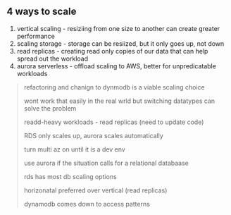 ## 4 ways to scale

1. vertical scaling - resiziing from one size to another can create greater performance
2. scaling storage - storage can be resiized, but it only goes up, not down
3. read replicas - creating read only copies of our data that can help spread out the workload
4. aurora serverless - offload scaling to AWS, better for unpredicatable workloads

> refactoring and chanign to dynmodb is a viable scaling choice
>
> wont work that easily in the real wrld but switching datatypes can solve the problem
>
> readd-heavy workloads - read replicas (need to update code)
>
> RDS only scales up, aurora scales automatically
>
> turn multi az on until it is a dev env
>
> use aurora if the situation calls for a relational databaase
>
> rds has most db scaling options
>
> horizonatal preferred over vertical (read replicas)
>
> dynamodb comes down to access patterns